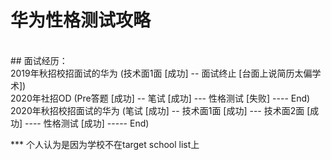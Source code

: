 # 华为性格测试攻略
<br/>
## 面试经历：
<br/>
2019年秋招校招面试的华为 (技术面1面 [成功] -- 面试终止 [台面上说简历太偏学术])
<br/>
2020年社招OD (Pre答题 [成功] -- 笔试 [成功] --- 性格测试 [失败] ---- End)
<br/>
2020年秋招校招面试的华为 (笔试 [成功] -- 技术面1面 [成功] --- 技术面2面 [成功] ---- 性格测试 [成功] ----- End)
<br/>

*** 个人认为是因为学校不在target school list上
